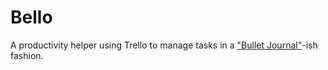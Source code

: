 # Bello
A productivity helper using Trello to manage tasks in a ["Bullet Journal"](http://bulletjournal.com/)-ish fashion.
